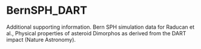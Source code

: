 # BernSPH_DART
Additional supporting information. Bern SPH simulation data for Raducan et al., Physical properties of asteroid Dimorphos as derived from the DART impact (Nature Astronomy). 
